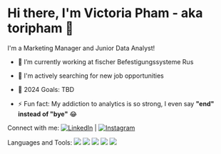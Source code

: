 # Hi there, I'm Victoria Pham - aka toripham 👋

I'm a Marketing Manager and Junior Data Analyst!

- 👷 I’m currently working at fischer Befestigungssysteme Rus
  
- 🌱 I'm actively searching for new job opportunities
  
- 🥅 2024 Goals: TBD

- ⚡️ Fun fact: My addiction to analytics is so strong, I even say **"end" instead of "bye"** 😂

Connect with me:
[![LinkedIn](https://img.shields.io/badge/-LinkedIn-blue)](link-to-your-linkedin-profile) | [![Instagram](https://img.shields.io/badge/-Instagram-pink)](https://www.instagram.com/victoripham/?hl=ru)

Languages and Tools:
<img src="https://img.shields.io/badge/Python-F5F5F5?style=for-the-badge&logo=Python&logoColor=4682B4"/>
<img src="https://img.shields.io/badge/MySQL-F5F5F5?style=for-the-badge&logo=MySQL&logoColor=4682B4"/>
<img src="https://img.shields.io/badge/postgresql-F5F5F5?style=for-the-badge&logo=Postgresql&logoColor=0000FF"/>
<img src="https://img.shields.io/badge/sololearn-F5F5F5?style=for-the-badge&logo=Sololearn&logoColor=1E90FF"/>
<img src="https://img.shields.io/badge/github-F5F5F5?style=for-the-badge&logo=Github&logoColor=black"/>
